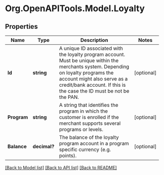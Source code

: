 # Org.OpenAPITools.Model.Loyalty
## Properties

Name | Type | Description | Notes
------------ | ------------- | ------------- | -------------
**Id** | **string** | A unique ID associated with the loyalty program account. Must be unique within the merchants system. Depending on loyalty programs the account might also serve as a credit/bank account. If this is the case the ID must be not be the PAN. | [optional] 
**Program** | **string** | A string that identifies the program in which the customer is enrolled if the merchant supports several programs or levels. | [optional] 
**Balance** | **decimal?** | The balance of the loyalty program account in a program specific currency (e.g. points). | [optional] 

[[Back to Model list]](../README.md#documentation-for-models) [[Back to API list]](../README.md#documentation-for-api-endpoints) [[Back to README]](../README.md)

